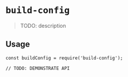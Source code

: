 # `build-config`

> TODO: description

## Usage

```
const buildConfig = require('build-config');

// TODO: DEMONSTRATE API
```
